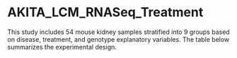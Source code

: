 # AKITA_LCM_RNASeq_Treatment
This study includes 54 mouse kidney samples stratified into 9 groups based on disease, treatment, and genotype explanatory variables. The table below summarizes the experimental design.
